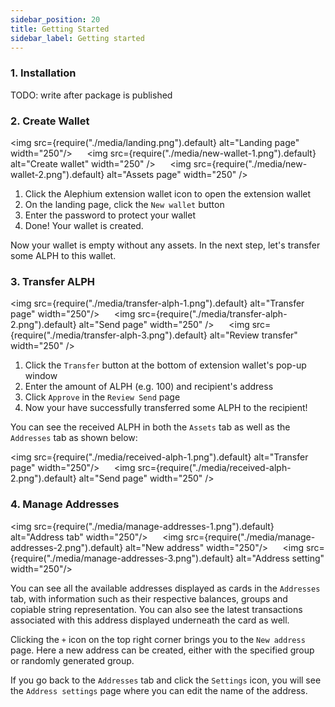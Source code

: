 ```yaml
---
sidebar_position: 20
title: Getting Started
sidebar_label: Getting started
---
```


### 1. Installation

TODO: write after package is published

### 2. Create Wallet

<img src={require("./media/landing.png").default} alt="Landing page" width="250"/>
&nbsp;&nbsp;&nbsp;&nbsp;
<img src={require("./media/new-wallet-1.png").default} alt="Create wallet" width="250" />
&nbsp;&nbsp;&nbsp;&nbsp;
<img src={require("./media/new-wallet-2.png").default} alt="Assets page" width="250" />

1. Click the Alephium extension wallet icon to open the extension wallet
2. On the landing page, click the `New wallet` button
3. Enter the password to protect your wallet
4. Done! Your wallet is created.

Now your wallet is empty without any assets. In the next step, let's transfer some ALPH
to this wallet.

### 3. Transfer ALPH

<img src={require("./media/transfer-alph-1.png").default} alt="Transfer page" width="250"/>
&nbsp;&nbsp;&nbsp;&nbsp;
<img src={require("./media/transfer-alph-2.png").default} alt="Send page" width="250" />
&nbsp;&nbsp;&nbsp;&nbsp;
<img src={require("./media/transfer-alph-3.png").default} alt="Review transfer" width="250" />

1. Click the `Transfer` button at the bottom of extension wallet's pop-up window
2. Enter the amount of ALPH (e.g. 100) and recipient's address
3. Click `Approve` in the `Review Send` page
4. Now your have successfully transferred some ALPH to the recipient!

You can see the received ALPH in both the `Assets` tab as well as the `Addresses` tab as shown
below:

<img src={require("./media/received-alph-1.png").default} alt="Transfer page" width="250"/>
&nbsp;&nbsp;&nbsp;&nbsp;
<img src={require("./media/received-alph-2.png").default} alt="Send page" width="250" />

### 4. Manage Addresses

<img src={require("./media/manage-addresses-1.png").default} alt="Address tab" width="250"/>
&nbsp;&nbsp;&nbsp;&nbsp;
<img src={require("./media/manage-addresses-2.png").default} alt="New address" width="250"/>
&nbsp;&nbsp;&nbsp;&nbsp;
<img src={require("./media/manage-addresses-3.png").default} alt="Address setting" width="250"/>

You can see all the available addresses displayed as cards in the `Addresses` tab, with information
such as their respective balances, groups and copiable string representation. You can also see
the latest transactions associated with this address displayed underneath the card as well.

Clicking the `+` icon on the top right corner brings you to the `New address` page. Here a new
address can be created, either with the specified group or randomly generated group.

If you go back to the `Addresses` tab and click the `Settings` icon, you will see the
`Address settings` page where you can edit the name of the address.

